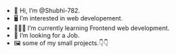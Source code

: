 - 👋 Hi, I’m @Shubhi-782.
- 🖥️ I’m interested in web developement.
- 👨🏻‍💻 I’m currently learning Frontend web development.
- 👀 I’m looking for a Job.
- 🖼️ some of my small projects.👇👇 

<!---
Shubhi-782/Shubhi-782 is a ✨ special ✨ repository because its `README.md` (this file) appears on your GitHub profile.
You can click the Preview link to take a look at your changes.
--->
